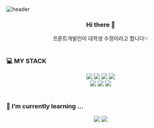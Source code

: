 <!-- ### Hi there 👋 -->

![header](https://capsule-render.vercel.app/api?type=waving&color=FFCC4E&height=300&section=header&text=SooJeong%20&fontSize=90)

<h3 align="center">Hi there 👋 </h3>
<div align="center">프론트개발린이 대학생 수정이라고 합니다✨</div>
</br>

### 💻 MY STACK

<div align="center">
  <img src="https://img.shields.io/badge/JavaScript-F7DF1E?style=for-the-badge&logo=JavaScript&logoColor=white">
  <img src="https://img.shields.io/badge/React-61DAFB?style=for-the-badge&logo=React&logoColor=white">
  <img src="https://img.shields.io/badge/Python-3776AB?style=for-the-badge&logo=Python&logoColor=white">
  <img src="https://img.shields.io/badge/C++-00599C?style=for-the-badge&logo=cplusplus&logoColor=white">
  </br>
  <img src="https://img.shields.io/badge/TypeScript-3178C6?style=for-the-badge&logo=TypeScript&logoColor=white">
  <img src="https://img.shields.io/badge/Git-F05032?style=for-the-badge&logo=Git&logoColor=white">
  <img src="https://img.shields.io/badge/GitHub-181717?style=for-the-badge&logo=GitHub&logoColor=white">
</div>
</br>

### 🌱 I’m currently learning ...

<div align="center">
  <img src="https://img.shields.io/badge/Node.js-339933?style=for-the-badge&logo=Node.js&logoColor=white">
  <img src="https://img.shields.io/badge/SQLite-003B57?style=for-the-badge&logo=SQLite&logoColor=white">
<div>

<!--
**JJongsKim/JJongsKim** is a ✨ _special_ ✨ repository because its `README.md` (this file) appears on your GitHub profile.

Here are some ideas to get you started:

- 🔭 I’m currently working on ...
- 🌱 I’m currently learning ...
- 👯 I’m looking to collaborate on ...
- 🤔 I’m looking for help with ...
- 💬 Ask me about ...
- 📫 How to reach me: ...
- 😄 Pronouns: ...
- ⚡ Fun fact: ...
-->
